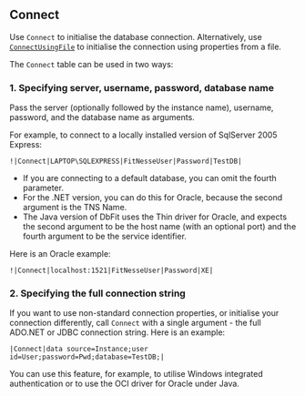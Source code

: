 
## Connect

Use `Connect` to initialise the database connection. Alternatively, use [`ConnectUsingFile`](#connect-using-file) to initialise the connection using properties from a file.

The `Connect` table can be used in two ways:

### 1. Specifying server, username, password, database name

Pass the server (optionally followed by the instance name), username, password, and the database name as arguments.

For example, to connect to a locally installed version of SqlServer 2005 Express:

    !|Connect|LAPTOP\SQLEXPRESS|FitNesseUser|Password|TestDB|

 *  If you are connecting to a default database, you can omit the fourth parameter.
 *  For the .NET version, you can do this for Oracle, because the second argument is the TNS Name.
 *  The Java version of DbFit uses the Thin driver for Oracle, and expects the second argument to be the host name (with an optional port) and the fourth argument to be the service identifier.

Here is an Oracle example:

    !|Connect|localhost:1521|FitNesseUser|Password|XE|

### 2. Specifying the full connection string

If you want to use non-standard connection properties, or initialise your connection differently, call `Connect` with a single argument - the full ADO.NET or JDBC connection string. Here is an example:

    |Connect|data source=Instance;user id=User;password=Pwd;database=TestDB;|

You can use this feature, for example, to utilise Windows integrated authentication or to use the OCI driver for Oracle under Java.

